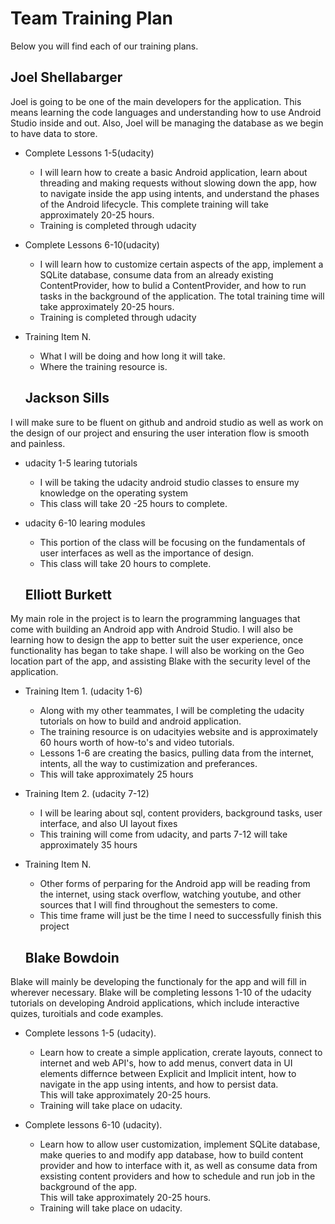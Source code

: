# Team Training Plan
Below you will find each of our training plans.




## Joel Shellabarger
Joel is going to be one of the main developers for the application. This means learning the code languages and understanding how to use Android Studio inside and out. Also, Joel will be managing the database as we begin to have data to store.

- Complete Lessons 1-5(udacity)
  - I will learn how to create a basic Android application, learn about threading and making requests without slowing down the app, how to navigate inside the app using intents, and understand the phases of the Android lifecycle. This complete training will take approximately 20-25 hours.
  - Training is completed through udacity

- Complete Lessons 6-10(udacity)
  - I will learn how to customize certain aspects of the app, implement a SQLite database, consume data from an already existing ContentProvider, how to bulid a ContentProvider, and how to run tasks in the background of the application. The total training time will take approximately 20-25 hours.
  - Training is completed through udacity

- Training Item N.
  - What I will be doing and how long it will take.
  - Where the training resource is.


  ## Jackson Sills
I will make sure to be fluent on github and android studio as well as work on the design of our project and ensuring 
the user interation flow is smooth and painless.

	
- udacity 1-5 learing tutorials
  - I will be taking the udacity android studio classes to ensure my knowledge on the operating system
  - This class will take 20 -25 hours to complete.


- udacity 6-10 learing modules
  - This portion of the class will be focusing on the fundamentals of user interfaces as well as the importance of design.
  - This class will take 20 hours to complete.


  
  ## Elliott Burkett
My main role in the project is to learn the programming languages that come with building an Android app with Android Studio.
I will also be learning how to design the app to better suit the user experience, once functionality has began to take shape.
I will also be working on the Geo location part of the app, and assisting Blake with the security level of the application.


- Training Item 1. (udacity 1-6)
  - Along with my other teammates, I will be completing the udacity tutorials on how to build and android application.
  - The training resource is on udacityies website and is approximately 60 hours worth of how-to's and video tutorials.
  - Lessons 1-6 are creating the basics, pulling data from the internet, intents, all the way to custimization and preferances.
  - This will take approximately  25 hours
  

- Training Item 2. (udacity 7-12)
  - I will be learing about sql, content providers, background tasks, user interface, and also UI layout fixes
  - This training will come from udacity, and parts 7-12 will take approximately 35 hours

- Training Item N.
  - Other forms of perparing for the Android app will be reading from the internet, using stack overflow, watching youtube, and other sources
  that I will find throughout the semesters to come.
  - This time frame will just be the time I need to successfully finish this project
  
  ## Blake Bowdoin
Blake will mainly be developing the functionaly for the app and will fill in wherever necessary. Blake will be completing lessons 1-10 of the 
udacity tutorials on developing Android applications, which include interactive quizes, turoitials and code examples.

- Complete lessons 1-5 (udacity).
  - Learn how to create a simple application, crerate layouts, connect to internet and web API's, how to add menus, convert data in UI elements
  differnce between Explicit and Implicit intent, how to navigate in the app using intents, and how to persist data.  
  This will take approximately 20-25 hours.
  - Training will take place on udacity.

- Complete lessons 6-10 (udacity).
  - Learn how to allow user customization, implement SQLite database, make queries to and modify app database, how to build content provider 
  and how to interface with it, as well as consume data from exsisting content providers and how to schedule and run job in the background of the app.  
  This will take approximately 20-25 hours.
  - Training will take place on udacity.





